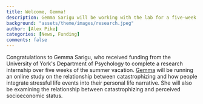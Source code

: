 ```yaml
---
title: Welcome, Gemma! 
description: Gemma Sarigu will be working with the lab for a five-week internship.
background: "assets/theme/images/research.jpeg"
author: [Alex Pike]
categories: [News, Funding]
comments: false
---
```


Congratulations to Gemma Sarigu, who received funding from the University of York's Department of Psychology to complete a research internship over five weeks of the summer vacation. <a href="https://cognition-mental-health.github.io/people/#Gemma+Sarigu">Gemma</a> will be running an online study on the relationship between catastrophizing and how people integrate stressful life events into their personal life narrative. She will also be examining the relationship between catastrophizing and perceived socioeconomic status. 
